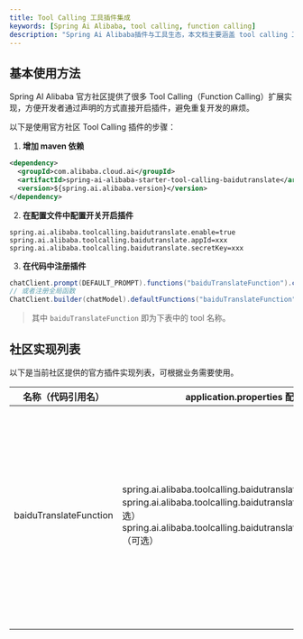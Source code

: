 ```yaml
---
title: Tool Calling 工具插件集成
keywords: [Spring Ai Alibaba, tool calling, function calling]
description: "Spring Ai Alibaba插件与工具生态，本文档主要涵盖 tool calling 工具的集成适配于使用方法。"
---
```


## 基本使用方法
Spring AI Alibaba 官方社区提供了很多 Tool Calling（Function Calling）扩展实现，方便开发者通过声明的方式直接开启插件，避免重复开发的麻烦。


以下是使用官方社区 Tool Calling 插件的步骤：

1. **增加 maven 依赖**

```xml
<dependency>
  <groupId>com.alibaba.cloud.ai</groupId>
  <artifactId>spring-ai-alibaba-starter-tool-calling-baidutranslate</artifactId>
  <version>${spring.ai.alibaba.version}</version>
</dependency>
```

2. **在配置文件中配置开关开启插件**

```properties
spring.ai.alibaba.toolcalling.baidutranslate.enable=true
spring.ai.alibaba.toolcalling.baidutranslate.appId=xxx
spring.ai.alibaba.toolcalling.baidutranslate.secretKey=xxx
```

3. **在代码中注册插件**

```java
chatClient.prompt(DEFAULT_PROMPT).functions("baiduTranslateFunction").call().content();
// 或者注册全局函数
ChatClient.builder(chatModel).defaultFunctions("baiduTranslateFunction").build();
```

> 其中 `baiduTranslateFunction` 即为下表中的 tool 名称。

## 社区实现列表

以下是当前社区提供的官方插件实现列表，可根据业务需要使用。

| 名称（代码引用名） | application.properties 配置 | Maven 依赖 | 说明 |
| --- | --- | --- | --- |
| baiduTranslateFunction | spring.ai.alibaba.toolcalling.baidutranslate.enable=true<br/>spring.ai.alibaba.toolcalling.baidutranslate.appId=xxx（可选）<br/>spring.ai.alibaba.toolcalling.baidutranslate.secretKey=xxx（可选） | ```xml <dependency>   <groupId>com.alibaba.cloud.ai</groupId>   <artifactId>spring-ai-alibaba-starter-tool-calling-baidutranslate</artifactId>   <version>${spring.ai.alibaba.version}</version> </dependency> ```  | 百度翻译工具，可用于如中文到英文翻译等场景。示例地址（如有） |
| | | | |

